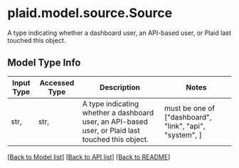 # plaid.model.source.Source

A type indicating whether a dashboard user, an API-based user, or Plaid last touched this object.

## Model Type Info
Input Type | Accessed Type | Description | Notes
------------ | ------------- | ------------- | -------------
str,  | str,  | A type indicating whether a dashboard user, an API-based user, or Plaid last touched this object. | must be one of ["dashboard", "link", "api", "system", ] 

[[Back to Model list]](../../README.md#documentation-for-models) [[Back to API list]](../../README.md#documentation-for-api-endpoints) [[Back to README]](../../README.md)

